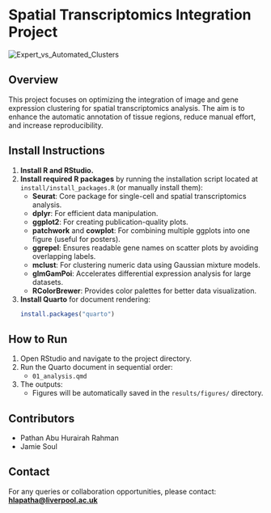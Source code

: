 # Spatial Transcriptomics Integration Project

![Expert_vs_Automated_Clusters](https://github.com/user-attachments/assets/3fe42d5a-707b-4ed5-aabc-2140ac187785)


## Overview
This project focuses on optimizing the integration of image and gene expression clustering for spatial transcriptomics analysis. The aim is to enhance the automatic annotation of tissue regions, reduce manual effort, and increase reproducibility. 

## Install Instructions

1. **Install R and RStudio.**
2. **Install required R packages** by running the installation script located at `install/install_packages.R` (or manually install them):
   - **Seurat**: Core package for single-cell and spatial transcriptomics analysis.
   - **dplyr**: For efficient data manipulation.
   - **ggplot2**: For creating publication-quality plots.
   - **patchwork** and **cowplot**: For combining multiple ggplots into one figure (useful for posters).
   - **ggrepel**: Ensures readable gene names on scatter plots by avoiding overlapping labels.
   - **mclust**: For clustering numeric data using Gaussian mixture models.
   - **glmGamPoi**: Accelerates differential expression analysis for large datasets.
   - **RColorBrewer**: Provides color palettes for better data visualization.
3. **Install Quarto** for document rendering:
   ```r
   install.packages("quarto")
   ```

## How to Run

1. Open RStudio and navigate to the project directory.
2. Run the Quarto document in sequential order:
   - `01_analysis.qmd`
3. The outputs:
   - Figures will be automatically saved in the `results/figures/` directory.

## Contributors
- Pathan Abu Hurairah Rahman
- Jamie Soul

## Contact
For any queries or collaboration opportunities, please contact: **hlapatha@liverpool.ac.uk**




